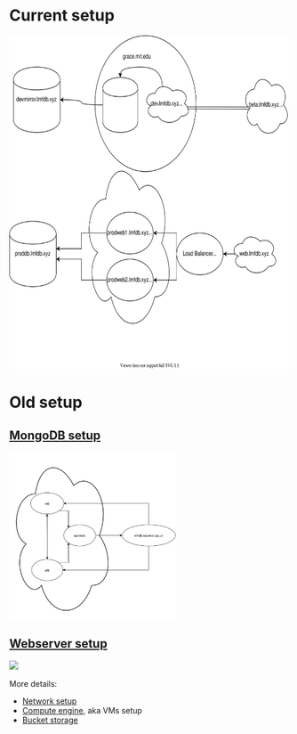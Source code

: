 # Current setup
<a href="images/transition.svg"><img src="images/postgres.svg"  height="600"  ></a>

# Old setup

## [MongoDB setup](mongodb.md)
 <a href="images/lmfdb0.svg"><img src="images/lmfdb0.svg"  height="300"  ></a>
 
## [Webserver setup](webserver.md)
 <a href="images/webserver.svg"><img src="images/webserver.svg"  height="300"  ></a>
 

More details: 
 
* [Network setup](network.md)
* [Compute engine](computeengine.md), aka VMs setup
* [Bucket storage](buckets.md)
